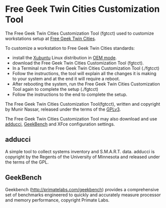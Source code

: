 # Free Geek Twin Cities Customization Tool

The Free Geek Twin Cities Customization Tool (fgtcct) used to customize workstations setup at [Free Geek Twin Cities](http://freegeektwincities.org).

To customize a workstation to Free Geek Twin Cities standards:

- install the [Xubuntu](http://xubuntu.org) Linux distribution in [OEM mode](https://help.ubuntu.com/community/Ubuntu_OEM_Installer_Overview).
- download the Free Geek Twin Cities Customization Tool (fgtcct).
- In a Terminal run the Free Geek Twin Cities Customization Tool (./fgtcct)
- Follow the instructions, the tool will explain all the changes it is making to your system and at the end it will require a reboot.
- After rebooting the system, run the Free Geek Twin Cities Customization Tool again to complete the setup (./fgtcct)
- Follow the instructions to the end to complete the setup.

The Free Geek Twin Cities Customization Tool(fgtcct), written and copyright by Munir Nassar, released under the terms of the [GPLv3](http://www.gnu.org/licenses/gpl.html).

The Free Geek Twin Cities Customization Tool may also download and use [adducci](#adducci), [GeekBench](#GeekBench) and XFce configuration settings. 

## adducci
A simple tool to collect systems inventory and S.M.A.R.T. data. adducci is copyright by the Regents of the University of Minnesota and released under the terms of the GPL.

## GeekBench
Geekbench (http://primatelabs.com/geekbench) provides a comprehensive set of benchmarks engineered to quickly and accurately measure processor and memory performance, copyright Primate Labs.
